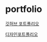 # portfolio

[깃허브 포트폴리오](https://yunjij00.github.io/portfolio/)

[디자인포트폴리오](https://yunji00.notion.site/Yunji-Jeong-ef50d2de38c94483bf1fc23519934323?pvs=4)
